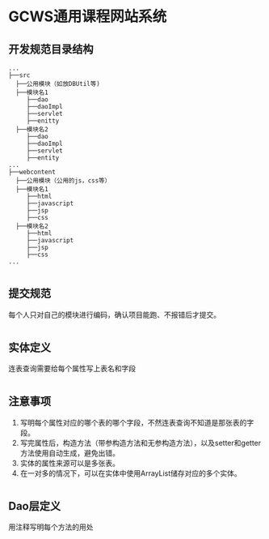 GCWS通用课程网站系统
===================
开发规范目录结构
--
```shell
...
├──src
  ├──公用模块（如放DBUtil等)
  ├──模块名1
     ├──dao
     ├──daoImpl
     ├──servlet
     ├──enitty
  ├──模块名2
     ├──dao
     ├──daoImpl
     ├──servlet
     ├──entity
...
├──webcontent
  ├──公用模块（公用的js，css等）
  ├──模块名1
     ├──html
     ├──javascript
     ├──jsp
     ├──css
  ├──模块名2
     ├──html
     ├──javascript
     ├──jsp
     ├──css
...
```
#
提交规范
-------
每个人只对自己的模块进行编码，确认项目能跑、不报错后才提交。
#

实体定义
--
连表查询需要给每个属性写上表名和字段
#
 
注意事项
--
1.	写明每个属性对应的哪个表的哪个字段，不然连表查询不知道是那张表的字段。<br>
2.	写完属性后，构造方法（带参构造方法和无参构造方法），以及setter和getter方法使用自动生成，避免出错。<br>
3.	实体的属性来源可以是多张表。<br>
4.	在一对多的情况下，可以在实体中使用ArrayList储存对应的多个实体。<br>
#
Dao层定义
--
用注释写明每个方法的用处<br>

